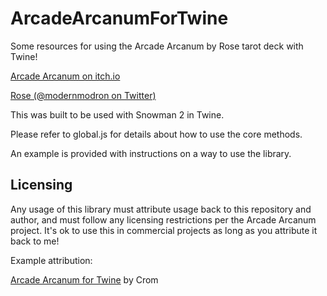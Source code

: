 # ArcadeArcanumForTwine
Some resources for using the Arcade Arcanum by Rose tarot deck with Twine!

[Arcade Arcanum on itch.io](https://modernmodron.itch.io/the-arcade-arcanum)

[Rose (@modernmodron on Twitter)](https://twitter.com/modernmodron)

This was built to be used with Snowman 2 in Twine.

Please refer to global.js for details about how to use the core methods.

An example is provided with instructions on a way to use the library.

## Licensing

Any usage of this library must attribute usage back to this repository and author, and must follow any licensing restrictions per the Arcade Arcanum project.  It's ok to use this in commercial projects as long as you attribute it back to me!

Example attribution:

[Arcade Arcanum for Twine](https://github.com/vahnj/ArcadeArcanumForTwine) by Crom
